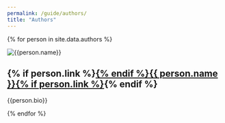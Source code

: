 ```yaml
---
permalink: /guide/authors/
title: "Authors"
---
```


{% for person in site.data.authors %}
<div class="author">
  <img src="{{ '/static/' | append: person.avatar | relative_url }}" alt="{{person.name}}" />
  <h2>{% if person.link %}<a href="{{ person.link }}">{% endif %}{{ person.name }}{% if person.link %}</a>{% endif %}</h2>
  <p>{{person.bio}}</p>
</div>
{% endfor %}
